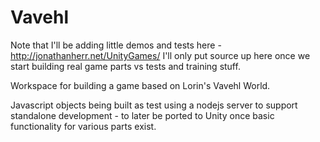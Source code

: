 Vavehl
======
Note that I'll be adding little demos and tests here - http://jonathanherr.net/UnityGames/
I'll only put source up here once we start building real game parts vs tests and training stuff. 

Workspace for building a game based on Lorin's Vavehl World. 

Javascript objects being built as test using a nodejs server to support standalone development - 
to later be ported to Unity once basic functionality for various parts exist.
